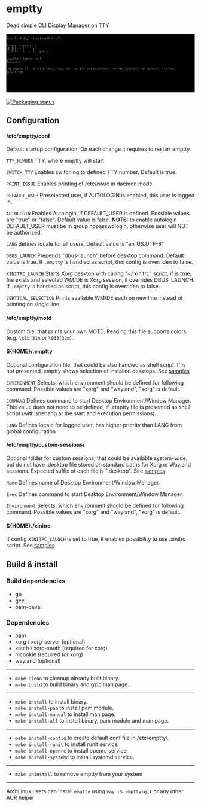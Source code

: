 # emptty
Dead simple CLI Display Manager on TTY

![](screenshot.png)

[![Packaging status](https://repology.org/badge/vertical-allrepos/emptty.svg)](https://repology.org/project/emptty/versions)

## Configuration

#### /etc/emptty/conf
Default startup configuration. On each change it requires to restart emptty.

`TTY_NUMBER` TTY, where emptty will start.

`SWITCH_TTY` Enables switching to defined TTY number. Default is true.

`PRINT_ISSUE` Enables printing of /etc/issue in daemon mode.

`DEFAULT_USER` Preselected user, if AUTOLOGIN is enabled, this user is logged in.

`AUTOLOGIN` Enables Autologin, if DEFAULT_USER is defined. Possible values are "true" or "false". Default value is false.
__NOTE:__ to enable autologin DEFAULT_USER must be in group nopasswdlogin, otherwise user will NOT be authorized.

`LANG` defines locale for all users. Default value is "en_US.UTF-8"

`DBUS_LAUNCH` Prepends "dbus-launch" before desktop command. Default value is true. If `.emptty` is handled as script, this config is overriden to false.

`XINITRC_LAUNCH` Starts Xorg desktop with calling "\~/.xinitrc" script, if is true, file exists and selected WM/DE is Xorg session, it overrides DBUS_LAUNCH. If `.emptty` is handled as script, this config is overriden to false.

`VERTICAL_SELECTION` Prints available WM/DE each on new line instead of printing on single line.

#### /etc/emptty/motd
Custom file, that prints your own MOTD. Reading this file supports colors (e.g. `\x1b[31m` or `\033[32m`).

#### ${HOME}/.emptty
Optional configuration file, that could be also handled as shell script. If is not presented, emptty shows selection of installed desktops.
See [samples](SAMPLES.md#emptty-as-config)

`ENVIRONMENT` Selects, which environment should be defined for following command. Possible values are "xorg" and "wayland", "xorg" is default.

`COMMAND` Defines command to start Desktop Environment/Window Manager. This value does not need to be defined, if .emptty file is presented as shell script (with shebang at the start and execution permissions).

`LANG` Defines locale for logged user, has higher priority than LANG from global configuration

#### /etc/emptty/custom-sessions/
Optional folder for custom sessions, that could be available system-wide, but do not have .desktop file stored on standard paths for Xorg or Wayland sessions. Expected suffix of each file is ".desktop".
See [samples](SAMPLES.md#custom-sessions)

`Name` Defines name of Desktop Environment/Window Manager.

`Exec` Defines command to start Desktop Environment/Window Manager.

`Environment` Selects, which environment should be defined for following command. Possible values are "xorg" and "wayland", "xorg" is default.

#### ${HOME}./xinitrc
If config `XINITRC_LAUNCH` is set to true, it enables possibility to use .xinitrc script. See [samples](SAMPLES.md#xinitrc)

## Build & install

### Build dependencies
- go
- gcc
- pam-devel

### Dependencies
- pam
- xorg / xorg-server (optional)
- xauth / xorg-xauth (required for xorg)
- mcookie (required for xorg)
- wayland (optional)

---
- `make clean` to cleanup already built binary.
- `make build` to build binary and gzip man page.
---
- `make install` to install binary.
- `make install-pam` to install pam module.
- `make install-manual` to install man page.
- `make install-all` to install binary, pam module and man page.
---
- `make install-config` to create default conf file in /etc/emptty/.
- `make install-runit` to install runit service
- `make install-openrc` to install openrc service
- `make install-systemd` to install systemd service.
---
- `make uninstall` to remove emptty from your system
---

ArchLinux users can install `emptty` using `yay -S emptty-git` or any other AUR helper
